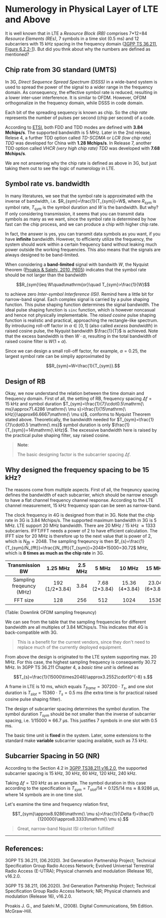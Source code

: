 # Numerology in Physical Layer of LTE and Above

It is well known that in LTE a *Resource Block (RB)* comprises 7*12=84 *Resource Elements (REs)*, 7 symbols in a time slot (0.5 ms) and 12 subcarriers with 15 kHz spacing in the frequency domain ([3GPP TS 36.211, Figure 6.2.2-1](#3GPP-TS36.211)). But did you thnk about why the numbers are defined as mentioned?

## Chip rate from 3G standard (UMTS)

In 3G, *Direct Sequence Spread Spectrum (DSSS)* in a wide-band system is used to spread the power of the signal to a wider range in the frequency domain. As consequency, the effective symbol rate is reduced, resulting in a lower inter-user interference. It is similar to OFDM. However, OFDM orthogonalize in the frequency domain, while DSSS in code domain.

Each bit of the spreading sequency is known as chip. So the *chip rate* represents the number of pulses per second (chip per second) of a code.

According to [ETSI](https://www.etsi.org/technologies/mobile/3G), both FDD and TDD modes are defined with **3.84 Mchips/s**. The supported bandwidth is 5 MHz. Later in the 2nd release, Relese 4, a further TDD option called *TD-SCDMA* or *LCR (low chip rate) TDD* was developed for China with **1.28 Mchips/s**. In Release 7, another TDD option called *VHCR (very high chip rate) TDD* was developed with **7.68 Mchips/s**.

We are not answering why the chip rate is defined as above in 3G, but just taking them out to see the logic of numerology in LTE.

## Symbol rate vs. bandwidth

In many literatures, we see that the symbol rate is approximated with the inverse of bandwidth, i.e. $R_{sym}=\frac{1}{T_{sym}}=W$, where $R_{sym}$ is symbol rate, $T_{sym}$ is the symbol duration and $W$ is the bandwidth. But why? If only considering transmission, it seems that you can transmit data symbols as many as we want, since the symbol rate is determined by how fast can the chip process, and we can produce a chip with higher chip rate.

In fact, the answer is yes, you can transmit data symbols as you want, if you have **infinite** bandwidth. However, to efficienty utilize the frequency, the system should work within a certain frequency band without leaking much power outside the working frequencies. This also means that the signals are always designed to be band-limited.

When considering a **band-limited** signal with bandwith $W$, the Nyquist theorem ([Proakis & Salehi, 2010, P605](#proakis-2018)) indicates that the symbol rate should be not larger than the bandwidth

$$R_{sym}\leq W\quad\mathrm{or}\quad T_{sym}>\frac{1}{W}$$

to achieve zero *Inter-symbol Interference (ISI)*. Remind here a little bit for narrow-band signal. Each complex signal is carried by a pulse shaping function. This pulse shaping function determines the signal bandwidth. The ideal pulse shaping function is `sinc` function, which is however noncasual and hence not physically implementable. The *raised cosine* pulse shaping function is realistic and practical, approaching the rectangle-like spectrum. By introducing roll-off factor in $\alpha\in[0,1]$ (also called *excess bandwidth*) in raised cosine pulse, the Nyquist bandwidth $\frac{1}{T}$ is achieved. Note that the excess bandwidth is then $W\cdot\alpha$, resulting in the total bandwidth of raised cosine filter is $W(1+\alpha)$.

Since we can design a small roll-off factor, for example, $\alpha=0.25$, the largest symbol rate can be simpliy approximated by

$$R_{sym}=W=\frac{1}{T_{sym}}.$$

## Design of RB

Okay, we now understand the relation between the time domain and frequency domain. First of all, the setting of RB, frequency spacing $\Delta f=15\mathrm{\ kHz}$ and symbol duration $T_{sym}=\frac{1}{7}\cdot0.5\mathrm{\ ms}\approx71.4286 \mathrm{\ \mu s}>\frac{1}{15\mathrm{\ kHz}}\approx66.6667\mathrm{\ \mu s}$, conforms to Nyquist Theorem stated above. Theoretically, the bandwidth needed for $T_{sym}=\frac{1}{7}\cdot0.5 \mathrm{\ ms}$ symbol duration is only $\frac{1}{T_{sym}}=14\mathrm{\ kHz}$. The excessive bandwidth here is raised by the practical pulse shaping filter, say raised cosine.

> **Note**:
>
> The basic designing factor is the subcarrier spacing $\Delta f$.

## Why designed the frequency spacing to be 15 kHz?

The reasons come from multiple aspects. First of all, the freqeuncy spacing defines the bandwidth of each subcarrier, which should be narrow enough to have a flat channel frequency channel response. According to the LTE channel measurement, 15 kHz frequency span can be seen as narrow-band.

The clock frequency in 4G is designed from that in 3G. Note that the chip rate in 3G is 3.84 Mchips/s. The supported maximum bandwidth in 3G is 5 MHz. LTE support 20 MHz bandwidth. There are $20$ MHz / $15$ kHz $\approx1333$ subcarriers. IFFT/FFT needs a power of 2 to have efficient calculation. The IFFT size for 20 MHz is therefore up to the next value that is power of 2, which is $N_{fft}=2048$. The sampling freqeuncy is then $f_{s}=\frac{1}{T_{sym}/N_{fft}}=\frac{}N_{fft}{T_{sym}}=2048*15000=30.72$ MHz, which is **8 times as much as the chip rate** in 3G.

| Transmission BW | 1.25 MHz | 2.5 MHz |  5 MHz  |  10 MHz  |  15 MHz  |   20 MHz   |
|:---------------:|:--------:|:-------:|:-------:|:--------:|:--------:|:--------:|
|Sampling freqeuncy (MHz)| 192 (1/2*3.84) | 3.84 | 7.68 (2*3.84) | 15.36 (4*3.84) | 23.04 (6*3.84) | 30.72 (8*3.84) |
| FFT size | 128| 256 | 512 | 1024 | 1536 | 2048 |

(Table: Downlink OFDM sampling freqeuncy)

We can see from the table that the sampling frequencies for different bandwidth are all multiples of 3.84 MChips/s. This indicates that 4G is back-compatible with 3G.

>This is a benefit for the current vendors, since they don't need to replace much of the currently deployed equipment.

From above the design is originated to the LTE system supporting max. 20 MHz. For this case, the highest sampling frequency is consequently 30.72 MHz. In 3GPP TS 36.211 Chapter 4, a *basic time unit* is defined as

$$T_{s}=\frac{1}{15000\times2048}\approx3.2552\cdot10^{-8} s.$$

A frame in LTE is 10 ms, which equals $T_{frame}=307200\cdot T_s$, and one slot duration is $T_{slot}=15360\cdot T_{s}=0.5\mathrm{\ ms}$ (the extra time is for practical raised cosine pulse shaping filter).

The design of subcarrier spacing determines the symbol duration. The symbol duration $T_{sym}$ should be not smaller than the inverse of subcarrier spacing, i.e. $1/15000\approx66.7\mathrm{\ \mu s}$. This justifies 7 symbols in one slot with 0.5 ms.

The basic time unit is **fixed** in the system. Later, some extensions to the standard make **variable** subcarrier spacing available, such as 7.5 kHz.

## Subcarrier Spacing in 5G (NR)

According to the Section 4.2 in [3GPP TS38.211 v16.2.0](#3GPP-TS38.211), the supported subcarrier spacing is 15 kHz, 30 kHz, 60 kHz, 120 kHz, 240 kHz.

Taking $\Delta f=120\mathrm{\ kHz}$ as an example. The symbol duration in this case according to the specification is $T_{sym}=T_{slot}/14=0.125/14\mathrm{\ ms}\approx8.9286\mathrm{\ \mu s}$, where 14 symbols are in one time slot.

Let's examine the time and frequency relation first,

$$T_{sym}\approx8.9286\mathrm{\ \mu s}>\frac{1}{\Delta f}=\frac{1}{120000}\approx8.3333\mathrm{\ \mu s}.$$

> Great, narrow-band Nquist ISI criterion fulfilled!



---

## References:

<a name="3GPP-TS36.211"></a>3GPP TS 36.211, (06.2020). 3rd Generation Partnership Project; Technical Specification Group Radio Access Network; Evolved Universal Terrestrial Radio Access (E-UTRA); Physical channels and modulation (Release 16), v16.2.0.

<a name="3GPP-TS38.211"></a>3GPP TS 38.211, (06.2020). 3rd Generation Partnership Project; Technical Specification Group Radio Access Network; NR; Physical channels and modulation (Release 16), v16.2.0.

<a name="proakis-2018"></a>Proakis J. G., and Salehi M., (2008). Digital Communications, 5th Edition. McGraw-Hill.


